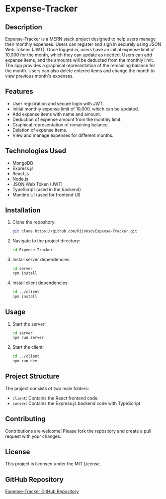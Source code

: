 # Expense-Tracker

## Description
Expense-Tracker is a MERN stack project designed to help users manage their monthly expenses. Users can register and sign in securely using JSON Web Tokens (JWT). Once logged in, users have an initial expense limit of 10,000 for the month, which they can update as needed. Users can add expense items, and the amounts will be deducted from the monthly limit. The app provides a graphical representation of the remaining balance for the month. Users can also delete entered items and change the month to view previous month's expenses.

## Features
- User registration and secure login with JWT.
- Initial monthly expense limit of 10,000, which can be updated.
- Add expense items with name and amount.
- Deduction of expense amount from the monthly limit.
- Graphical representation of remaining balance.
- Deletion of expense items.
- View and manage expenses for different months.

## Technologies Used
- MongoDB
- Express.js
- React.js
- Node.js
- JSON Web Token (JWT)
- TypeScript (used in the backend)
- Mantine UI (used for frontend UI)

## Installation
1. Clone the repository:
   ```sh
   git clone https://github.com/RijoKsd/Expense-Tracker.git
   ```
2. Navigate to the project directory:
   ```sh
   cd Expense-Tracker
   ```
3. Install server dependencies:
   ```sh
   cd server
   npm install
   ```
4. Install client dependencies:
   ```sh
   cd ../client
   npm install
   ```

## Usage
1. Start the server:
   ```sh
   cd server
   npm run server
   ```
2. Start the client:
   ```sh
   cd ../client
   npm run dev
   ```

## Project Structure
The project consists of two main folders:
- `client`: Contains the React frontend code.
- `server`: Contains the Express.js backend code with TypeScript.

## Contributing
Contributions are welcome! Please fork the repository and create a pull request with your changes.

## License
This project is licensed under the MIT License.

## GitHub Repository
[Expense-Tracker GitHub Repository](https://github.com/RijoKsd/Expense-Tracker)
